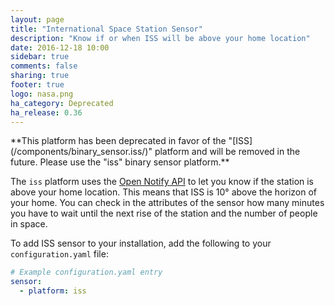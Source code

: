 ```yaml
---
layout: page
title: "International Space Station Sensor"
description: "Know if or when ISS will be above your home location"
date: 2016-12-18 10:00
sidebar: true
comments: false
sharing: true
footer: true
logo: nasa.png
ha_category: Deprecated
ha_release: 0.36
---
```


<p class='note warning'>
**This platform has been deprecated in favor of the "[ISS](/components/binary_sensor.iss/)" platform and will be removed in the future. Please use the "iss" binary sensor platform.**
</p>

The `iss` platform uses the [Open Notify API](http://open-notify.org/Open-Notify-API/ISS-Location-Now/) to let you know if the station is above your home location. This means that ISS is 10° above the horizon of your home.
You can check in the attributes of the sensor how many minutes you have to wait until the next rise of the station and the number of people in space.

To add ISS sensor to your installation, add the following to your `configuration.yaml` file:

```yaml
# Example configuration.yaml entry
sensor:
  - platform: iss
```
